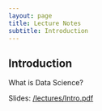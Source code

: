 ```yaml
---
layout: page
title: Lecture Notes
subtitle: Introduction
---
```


## Introduction

What is Data Science?

Slides: [/lectures/Intro.pdf](/lectures/Intro.pdf)
